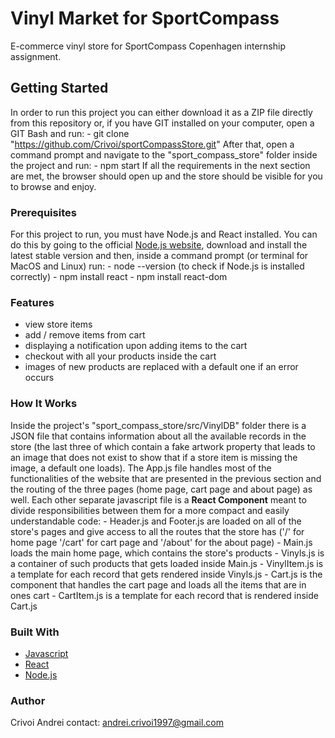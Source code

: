 # Vinyl Market for SportCompass
E-commerce vinyl store for SportCompass Copenhagen internship assignment.

## Getting Started
In order to run this project you can either download it as a ZIP file directly from this repository or, if you have GIT installed on your computer, open a GIT Bash and run:
    - git clone "https://github.com/Crivoi/sportCompassStore.git"
After that, open a command prompt and navigate to the "sport_compass_store" folder inside the project and run:
    - npm start
If all the requirements in the next section are met, the browser should open up and the store should be visible for you to browse and enjoy.

### Prerequisites
For this project to run, you must have Node.js and React installed. You can do this by going to the official [Node.js website](https://nodejs.org/en/), download and install the latest stable version and then, inside a command prompt (or terminal for MacOS and Linux) run:
    - node --version (to check if Node.js is installed correctly)
    - npm install react
    - npm install react-dom

### Features
 - view store items
 - add / remove items from cart
 - displaying a notification upon adding items to the cart
 - checkout with all your products inside the cart
 - images of new products are replaced with a default one if an error occurs

### How It Works
Inside the project's "sport_compass_store/src/VinylDB" folder there is a JSON file that contains information about all the available records in the store (the last three of which contain a fake artwork property that leads to an image that does not exist to show that if a store item is missing the image, a default one loads). The App.js file handles most of the functionalities of the website that are presented in the previous section and the routing of the three pages (home page, cart page and about page) as well. Each other separate javascript file is a **React Component** meant to divide responsibilities between them for a more compact and easily understandable code:
    - Header.js and Footer.js are loaded on all of the store's pages and give access to all the routes that the store has ('/' for home page '/cart' for cart page and '/about' for the about page)
    - Main.js loads the main home page, which contains the store's products
    - Vinyls.js is a container of such products that gets loaded inside Main.js
    - VinylItem.js is a template for each record that gets rendered inside Vinyls.js
    - Cart.js is the component that handles the cart page and loads all the items that are in ones cart
    - CartItem.js is a template for each record that is rendered inside Cart.js

### Built With
- [Javascript](https://www.javascript.com/)
- [React](https://reactjs.org/)
- [Node.js](https://nodejs.org/en/)

### Author
Crivoi Andrei
contact: andrei.crivoi1997@gmail.com

